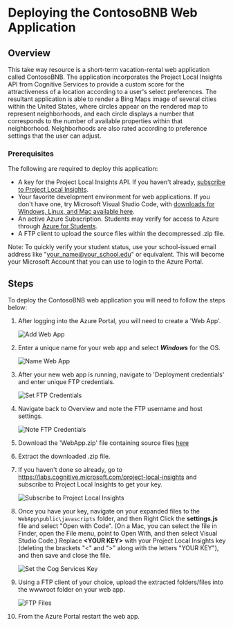 # Deploying the ContosoBNB Web Application #

<a name="AppDeployTitle"></a>

<a name="Overview"></a>

## Overview ##

This take way resource is a short-term vacation-rental web application called ContosoBNB. The application incorporates the Project Local Insights API from Cognitive Services to provide a custom score for the attractiveness of a location according to a user's select preferences. The resultant application is able to render a Bing Maps image of several cities within the United States, where circles appear on the rendered map to represent neighborhoods, and each circle displays a number that corresponds to the number of available properties within that neighborhood. Neighborhoods are also rated according to preference settings that the user can adjust.

<a name="Prerequisites"></a>

### Prerequisites ###

The following are required to deploy this application:

- A key for the Project Local Insights API. If you haven't already, [subscribe to Project Local Insights](https://labs.cognitive.microsoft.com/project-local-insights?WT.mc_id=academiccontent-github-cxa).
- Your favorite development environment for web applications. If you don't have one, try Microsoft Visual Studio Code, with [downloads for Windows, Linux, and Mac available here](https://code.visualstudio.com/download?WT.mc_id=academiccontent-github-cxa).
- An active Azure Subscription. Students may verify for access to Azure through [Azure for Students](https://aka.ms/azure4students).
- A FTP client to upload the source files within the decompressed .zip file.

Note: To quickly verify your student status, use your school-issued email address like "your_name@your_school.edu" or equivalent. This will become your Microsoft Account that you can use to login to the Azure Portal.

<a name="Steps"></a>

## Steps ##

To deploy the ContosoBNB web application you will need to follow the steps below:

1. After logging into the Azure Portal, you will need to create a 'Web App'.

    ![Add Web App](img/AddWebApp.png)

1. Enter a unique name for your web app and select ***Windows*** for the OS.

    ![Name Web App](img/NameWebApp.png)

1. After your new web app is running, navigate to 'Deployment credentials' and enter unique FTP credentials.

    ![Set FTP Credentials](img/SetCredentials.png)

1. Navigate back to Overview and note the FTP username and host settings.

    ![Note FTP Credentials](img/NoteFTPCreds.png)

1. Download the 'WebApp.zip' file containing source files [here](https://redshirttour.blob.core.windows.net/webapptakeaway/WebApp.zip)
1. Extract the downloaded .zip file.
1. If you haven't done so already, go to <https://labs.cognitive.microsoft.com/project-local-insights> and subscribe to Project Local Insights to get your key.

    ![Subscribe to Project Local Insights](../WebAppHOL/img/Subscribe.png)

1. Once you have your key, navigate on your expanded files to the `WebApp\public\javascripts` folder, and then Right Click the **settings.js** file and select "Open with Code". (On a Mac, you can select the file in Finder, open the File menu, point to Open With, and then select Visual Studio Code.) Replace **\<YOUR KEY\>** with your Project Local Insights key (deleting the brackets "\<" and "\>" along with the letters "YOUR KEY"), and then save and close the file.

    ![Set the Cog Services Key](../WebAppHOL/img/SetCogServicesKey.png)
1. Using a FTP client of your choice, upload the extracted folders/files into the wwwroot folder on your web app.

    ![FTP Files](img/FTPFiles.png)

1. From the Azure Portal restart the web app.

